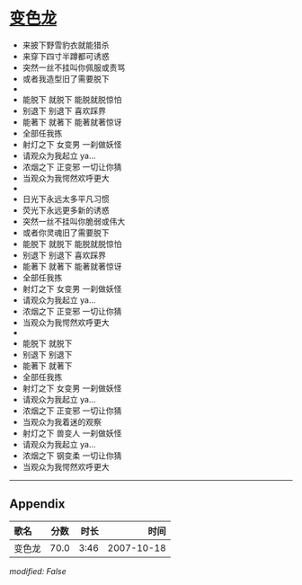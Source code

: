 # [变色龙](https://music.163.com/song?id=65475)

* 来披下野雪豹衣就能猎杀
* 来穿下四寸半蹲都可诱惑
* 突然一丝不挂叫你佩服或责骂
* 或者我造型旧了需要脱下
* 
* 能脱下 就脱下 能脱就脱惊怕
* 别退下 别退下 喜欢踩界
* 能著下 就著下 能著就著惊讶
* 全部任我拣
* 射灯之下 女变男 一刹做妖怪
* 请观众为我起立 ya...
* 浓烟之下 正变邪 一切让你猜
* 当观众为我愕然欢呼更大
* 
* 日光下永远太多平凡习惯
* 荧光下永远更多新的诱惑
* 突然一丝不挂叫你脆弱或伟大
* 或者你灵魂旧了需要脱下
* 能脱下 就脱下 能脱就脱惊怕
* 别退下 别退下 喜欢踩界
* 能著下 就著下 能著就著惊讶
* 全部任我拣
* 射灯之下 女变男 一刹做妖怪
* 请观众为我起立 ya...
* 浓烟之下 正变邪 一切让你猜
* 当观众为我愕然欢呼更大
* 
* 能脱下 就脱下
* 别退下 别退下
* 能著下 就著下
* 全部任我拣
* 射灯之下 女变男 一刹做妖怪
* 请观众为我起立 ya...
* 浓烟之下 正变邪 一切让你猜
* 当观众为我着迷的观察
* 射灯之下 兽变人 一刹做妖怪
* 请观众为我起立 ya...
* 浓烟之下 钢变柔 一切让你猜
* 当观众为我愕然欢呼更大


---

## Appendix

|歌名|分数|时长|时间|
|:---|:---:|---:|---:|
|变色龙|70.0|3:46|2007-10-18

*modified: False*